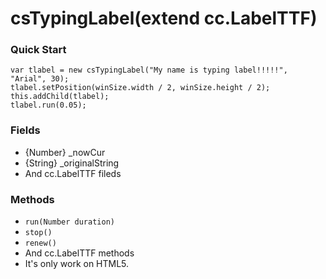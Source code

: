 csTypingLabel(extend cc.LabelTTF)
=========

### Quick Start

```
var tlabel = new csTypingLabel("My name is typing label!!!!!", "Arial", 30);
tlabel.setPosition(winSize.width / 2, winSize.height / 2);
this.addChild(tlabel);
tlabel.run(0.05);
```

### Fields

- {Number} _nowCur
- {String} _originalString
- And cc.LabelTTF fileds

### Methods

- `run(Number duration)`
- `stop()`
- `renew()`
- And cc.LabelTTF methods
- It's only work on HTML5.
